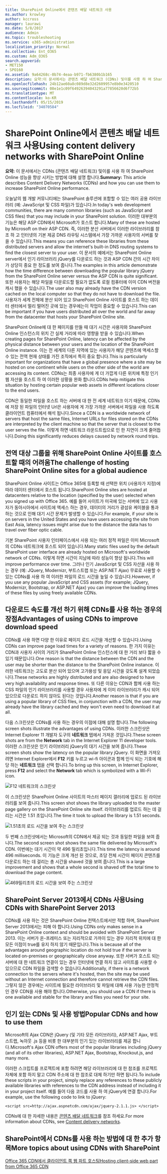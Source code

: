 ```yaml
---
title: SharePoint Online에서 콘텐츠 배달 네트워크 사용
ms.author: krowley
author: kccross
manager: laurawi
ms.date: 5/8/2017
audience: Admin
ms.topic: troubleshooting
ms.service: o365-administration
localization_priority: Normal
ms.collection: Ent_O365
ms.custom: Adm_O365
search.appverid:
- MET150
- SPO160
ms.assetid: 9a64268c-0b74-4eaa-b971-fb6380b1b165
description: 요약:이 문서에서는 콘텐츠 배달 네트워크 (CDNs) 및이를 사용 하 여 SharePoint Online 성능을 향상 시키는 방법에 대해 설명 합니다.
ms.openlocfilehash: 24b12ae60a8c089d8e32d2609957e8b0e3420510
ms.sourcegitcommit: 08e1e1c09f64926394043291a77856620d6f72b5
ms.translationtype: MT
ms.contentlocale: ko-KR
ms.lasthandoff: 05/15/2019
ms.locfileid: "34070584"
---
```

# <a name="using-content-delivery-networks-with-sharepoint-online"></a><span data-ttu-id="1b0ed-103">SharePoint Online에서 콘텐츠 배달 네트워크 사용</span><span class="sxs-lookup"><span data-stu-id="1b0ed-103">Using content delivery networks with SharePoint Online</span></span>

 <span data-ttu-id="1b0ed-104">**요약:** 이 문서에서는 CDNs (콘텐츠 배달 네트워크) 및이를 사용 하 여 SharePoint Online 성능을 향상 시키는 방법에 대해 설명 합니다.</span><span class="sxs-lookup"><span data-stu-id="1b0ed-104">**Summary:** This article describes Content Delivery Networks (CDNs) and how you can use them to increase SharePoint Online performance.</span></span> 
  
<span data-ttu-id="1b0ed-105">오늘날의 웹 개발 커뮤니티에는 SharePoint 솔루션에 포함할 수 있는 여러 공용 라이브러리 (예: JavaScript 및 CSS 파일)가 있습니다.</span><span class="sxs-lookup"><span data-stu-id="1b0ed-105">In today's web development communities, there are many common libraries (such as JavaScript and CSS files) that you may include in your SharePoint solution.</span></span> <span data-ttu-id="1b0ed-106">이러한 대부분의 기능은 해당 ASP CDN에서 Microsoft가 호스트 합니다.</span><span class="sxs-lookup"><span data-stu-id="1b0ed-106">Many of these are hosted by Microsoft on their ASP CDN.</span></span> <span data-ttu-id="1b0ed-107">즉, 이러한 분산 서버에서 이러한 라이브러리를 참조 하 고 인터넷의 기본 제공 DNS 라우팅 시스템에서 가장 가까운 사용자의 서버를 찾을 수 있습니다.</span><span class="sxs-lookup"><span data-stu-id="1b0ed-107">This means you can reference these libraries from these distributed servers and allow the internet's built-in DNS routing systems to find the closest server to your user.</span></span> <span data-ttu-id="1b0ed-108">이 문서의 예에서는 SharePoint Online server에서 인기 라이브러리 jQuery를 다운로드 하는 것과 ASP CDN 간의 시간 차이가 상당히 중요 한 정도를 보여 줍니다.</span><span class="sxs-lookup"><span data-stu-id="1b0ed-108">The examples in this article demonstrate how the time difference between downloading the popular library jQuery from the SharePoint Online server versus the ASP CDN is quite significant.</span></span> <span data-ttu-id="1b0ed-109">또한 사용자는 해당 파일을 다운로드할 필요가 없도록 로컬 컴퓨터에 이미 CDN 버전을 캐시 했을 수 있습니다.</span><span class="sxs-lookup"><span data-stu-id="1b0ed-109">The user also may already have the CDN version cached on the local computer so that they do not have to download the file.</span></span> <span data-ttu-id="1b0ed-110">사용자가 세계 전체에 분산 되어 있고 SharePoint Online 사이트를 호스트 하는 데이터 센터에서 멀리 떨어진 곳에 있는 경우에는이 작업이 중요할 수 있습니다.</span><span class="sxs-lookup"><span data-stu-id="1b0ed-110">This can be important if you have users distributed all over the world and far away from the datacenter that hosts your SharePoint Online site.</span></span>
  
<span data-ttu-id="1b0ed-111">SharePoint Online에 대 한 페이지를 만들 때 대기 시간은 사용자와 SharePoint Online 인스턴스의 위치 간 실제 거리에 따라 영향을 받을 수 있습니다.</span><span class="sxs-lookup"><span data-stu-id="1b0ed-111">When creating pages for SharePoint Online, latency can be affected by the physical distance between your users and the location of the SharePoint Online instance.</span></span> <span data-ttu-id="1b0ed-112">이는 전 세계의 다른 지역에 있는 사용자가 해당 콘텐츠에 액세스할 수 있는 전역 현재 상태를 가진 조직에서 특히 중요 합니다.</span><span class="sxs-lookup"><span data-stu-id="1b0ed-112">This is particularly important for organizations that have a global presence where a site may be hosted on one continent while users on the other side of the world are accessing its content.</span></span> <span data-ttu-id="1b0ed-113">CDNs는 최종 사용자에 게 더 가깝게 다른 위치에 특정 인기 웹 자산을 호스트 하 여 이러한 상황을 완화 합니다.</span><span class="sxs-lookup"><span data-stu-id="1b0ed-113">CDNs help mitigate this situation by hosting certain popular web assets in different locations closer to the end users.</span></span>
  
<span data-ttu-id="1b0ed-114">CDN은 동일한 파일을 호스트 하는 서버에 대 한 전 세계 네트워크 이기 때문에, CDNs에 저장 된 파일의 인터넷 Url은 사용자에 게 가장 가까운 서버에서 파일을 사용 하도록 클라이언트 컴퓨터에서 해석 됩니다.</span><span class="sxs-lookup"><span data-stu-id="1b0ed-114">Since a CDN is a worldwide network of servers that host the same files, Internet URLs for files stored on the CDNs are interpreted by the client machine so that the server that is closest to the user serves the file.</span></span> <span data-ttu-id="1b0ed-115">이렇게 하면 네트워크 라운드트립으로 인 한 지연이 크게 줄어듭니다.</span><span class="sxs-lookup"><span data-stu-id="1b0ed-115">Doing this significantly reduces delays caused by network round trips.</span></span>
  
## <a name="the-challenge-of-hosting-sharepoint-online-sites-for-a-global-audience"></a><span data-ttu-id="1b0ed-116">전역 대상 그룹을 위해 SharePoint Online 사이트를 호스트할 때의 어려움</span><span class="sxs-lookup"><span data-stu-id="1b0ed-116">The challenge of hosting SharePoint Online sites for a global audience</span></span>

<span data-ttu-id="1b0ed-117">SharePoint Online 사이트는 Office 365에 등록할 때 선택한 위치 (사용자가 지정)에 따라 데이터 센터에서 호스트 됩니다.</span><span class="sxs-lookup"><span data-stu-id="1b0ed-117">SharePoint Online sites are hosted at datacenters relative to the location (specified by the user) selected when you signed up with Office 365.</span></span> <span data-ttu-id="1b0ed-118">예를 들어 사이트가 미국에 있는 서버에 있고 사용자가 동아시아에서 사이트에 액세스 하는 경우, 데이터의 거리가 광섬유 케이블을 통과 하는 것으로 인해 대기 시간 문제가 발생할 수 있습니다.</span><span class="sxs-lookup"><span data-stu-id="1b0ed-118">For example, if your site is on servers in the United States and you have users accessing the site from East Asia, latency issues might arise due to the distance the data has to travel over fiber optic cable.</span></span>
  
<span data-ttu-id="1b0ed-119">기본 SharePoint 사용자 인터페이스에서 사용 되는 여러 정적 파일은 이미 Microsoft의 CDNs 네트워크에 호스트 되어 있습니다.</span><span class="sxs-lookup"><span data-stu-id="1b0ed-119">Many static files used by the default SharePoint user interface are already hosted on Microsoft's worldwide network of CDNs.</span></span> <span data-ttu-id="1b0ed-120">이렇게 하면 시간이 지남에 따라 성능이 향상 됩니다.</span><span class="sxs-lookup"><span data-stu-id="1b0ed-120">This will improve performance over time.</span></span> <span data-ttu-id="1b0ed-121">그러나 인기 JavaScript 및 CSS 자산을 사용 하는 경우 (예: JQuery, Modernizr, 부트스트랩 또는 ASP.NET Ajax) 무료로 사용할 수 있는 CDNs를 사용 하 여 이러한 파일의 로드 시간을 높일 수 있습니다.</span><span class="sxs-lookup"><span data-stu-id="1b0ed-121">However, if you use any popular JavaScript and CSS assets (for example; JQuery, Modernizr, Bootstrap, or ASP.NET Ajax) you can improve the loading times of these files by using freely available CDNs.</span></span>
  
## <a name="advantages-of-using-cdns-to-improve-download-speed"></a><span data-ttu-id="1b0ed-122">다운로드 속도를 개선 하기 위해 CDNs를 사용 하는 경우의 장점</span><span class="sxs-lookup"><span data-stu-id="1b0ed-122">Advantages of using CDNs to improve download speed</span></span>

<span data-ttu-id="1b0ed-123">CDNs를 사용 하면 다양 한 이유로 페이지 로드 시간을 개선할 수 있습니다.</span><span class="sxs-lookup"><span data-stu-id="1b0ed-123">Using CDNs can improve page load times for a variety of reasons.</span></span> <span data-ttu-id="1b0ed-124">한 가지 이유는 CDN과 사용자 사이의 거리가 SharePoint Online 인스턴스에 대 한 거리 보다 짧을 수 있기 때문입니다.</span><span class="sxs-lookup"><span data-stu-id="1b0ed-124">One reason is that the distance between the CDN and the user may be shorter than the distance to the SharePoint Online instance.</span></span> <span data-ttu-id="1b0ed-125">이러한 네트워크는 고도로 분산 되어 있으며 고가용성 및 응답 시간을 갖도록 설계 되었습니다.</span><span class="sxs-lookup"><span data-stu-id="1b0ed-125">These networks are highly distributed and are also designed to have very high availability and response times.</span></span> <span data-ttu-id="1b0ed-126">또 다른 이유는 CDN과 함께 사용 하는 CSS 파일의 인기 라이브러리를 사용할 경우 사용자에 게 이미 라이브러리가 캐시 되어 있으므로 다운로드 하지 않아도 된다는 것입니다.</span><span class="sxs-lookup"><span data-stu-id="1b0ed-126">Another reason is that if you are using a popular library of CSS files, in conjunction with a CDN, the user may already have the library cached and they won't even need to download it at all.</span></span>
  
<span data-ttu-id="1b0ed-127">다음 스크린샷은 CDNs를 사용 하는 경우의 이점에 대해 설명 합니다.</span><span class="sxs-lookup"><span data-stu-id="1b0ed-127">The following screen shots illustrate the advantages of using CDNs.</span></span> <span data-ttu-id="1b0ed-128">이러한 스크린샷은 Internet Explorer 11 개발자 도구의 **네트워크** 탭에서 가져온 것입니다.</span><span class="sxs-lookup"><span data-stu-id="1b0ed-128">These screen shots are from the **Network** tab in the Internet Explorer 11 developer tools.</span></span> <span data-ttu-id="1b0ed-129">이러한 스크린샷은 인기 라이브러리 jQuery의 대기 시간을 보여 줍니다.</span><span class="sxs-lookup"><span data-stu-id="1b0ed-129">These screen shots show the latency on the popular library jQuery.</span></span> <span data-ttu-id="1b0ed-130">이 화면을 가져오려면 Internet Explorer에서 **F12** 키를 누르고 wi-fi 아이콘과 함께 인식 되는 기호에 해당 하는 **네트워크** 탭을 선택 합니다.</span><span class="sxs-lookup"><span data-stu-id="1b0ed-130">To bring up this screen, in Internet Explorer, press **F12** and select the **Network** tab which is symbolized with a Wi-Fi icon.</span></span> 
  
![F12 네트워크의 스크린샷](media/930541fd-af9b-434a-ae18-7bda867be128.png)
  
<span data-ttu-id="1b0ed-132">이 스크린샷은 SharePoint Online 사이트의 마스터 페이지 갤러리에 업로드 된 라이브러리를 보여 줍니다.</span><span class="sxs-lookup"><span data-stu-id="1b0ed-132">This screen shot shows the library uploaded to the master page gallery on the SharePoint Online site itself.</span></span> <span data-ttu-id="1b0ed-133">라이브러리를 업로드 하는 데 걸리는 시간은 1.51 초입니다.</span><span class="sxs-lookup"><span data-stu-id="1b0ed-133">The time it took to upload the library is 1.51 seconds.</span></span>
  
![1.51초의 로드 시간을 보여 주는 스크린샷](media/64225c79-fa53-480f-81cd-0d351674320e.png)
  
<span data-ttu-id="1b0ed-135">두 번째 스크린샷에서는 Microsoft의 CDN에서 제공 되는 것과 동일한 파일을 보여 줍니다.</span><span class="sxs-lookup"><span data-stu-id="1b0ed-135">The second screen shot shows the same file delivered by Microsoft's CDN.</span></span> <span data-ttu-id="1b0ed-136">이번에는 대기 시간이 약 496 밀리초입니다.</span><span class="sxs-lookup"><span data-stu-id="1b0ed-136">This time the latency is around 496 milliseconds.</span></span> <span data-ttu-id="1b0ed-137">이 기능은 크게 개선 된 것으로, 초당 전체 시간이 페이지 콘텐츠를 다운로드 하는 데 걸리는 총 시간을 shaved 것을 보여 줍니다.</span><span class="sxs-lookup"><span data-stu-id="1b0ed-137">This is a large improvement and shows that a whole second is shaved off the total time to download the page content.</span></span>
  
![469밀리초의 로드 시간을 보여 주는 스크린샷](media/6a553cc3-25a0-42c1-aae7-4aebbc2eb4c3.png)
  
## <a name="using-cdns-with-sharepoint-server-2013"></a><span data-ttu-id="1b0ed-139">SharePoint Server 2013에서 CDNs 사용</span><span class="sxs-lookup"><span data-stu-id="1b0ed-139">Using CDNs with SharePoint Server 2013</span></span>

<span data-ttu-id="1b0ed-140">CDNs를 사용 하는 것은 SharePoint Online 컨텍스트에서만 적합 하며, SharePoint Server 2013에서는 피해 야 합니다.</span><span class="sxs-lookup"><span data-stu-id="1b0ed-140">Using CDNs only makes sense in a SharePoint Online context and should be avoided with SharePoint Server 2013.</span></span> <span data-ttu-id="1b0ed-141">이는 서버가 온-프레미스 또는 지리적으로 가까이 있는 경우 지리적 위치에 대 한 모든 이점이 true를 유지 하지 않기 때문입니다.</span><span class="sxs-lookup"><span data-stu-id="1b0ed-141">This is because all of the advantages around geographic location do not hold true if the server is located on-premises or geographically close anyway.</span></span> <span data-ttu-id="1b0ed-142">또한 서버가 호스트 되는 서버에 대 한 네트워크 연결이 있는 경우 인터넷에 연결 하지 않고 사이트를 사용할 수 있으므로 CDN 파일을 검색할 수 없습니다.</span><span class="sxs-lookup"><span data-stu-id="1b0ed-142">Additionally, if there is a network connection to the servers where it's hosted, then the site may be used without an Internet connection and therefore cannot retrieve the CDN files.</span></span> <span data-ttu-id="1b0ed-143">그렇지 않은 경우에는 사이트에 필요한 라이브러리 및 파일에 대해 사용 가능한 안정적인 경우 CDN을 사용 해야 합니다.</span><span class="sxs-lookup"><span data-stu-id="1b0ed-143">Otherwise, you should use a CDN if there is one available and stable for the library and files you need for your site.</span></span>
  
## <a name="popular-cdns-and-how-to-use-them"></a><span data-ttu-id="1b0ed-144">인기 있는 CDNs 및 사용 방법</span><span class="sxs-lookup"><span data-stu-id="1b0ed-144">Popular CDNs and how to use them</span></span>

<span data-ttu-id="1b0ed-145">Microsoft의 Ajax CDN은 jQuery (및 기타 모든 라이브러리), ASP.NET Ajax, 부트스트랩, 녹아웃 .js 등을 비롯 한 대부분의 인기 있는 라이브러리를 제공 합니다.</span><span class="sxs-lookup"><span data-stu-id="1b0ed-145">Microsoft's Ajax CDN offers most of the popular libraries including jQuery (and all of its other libraries), ASP.NET Ajax, Bootstrap, Knockout.js, and many more.</span></span>
  
<span data-ttu-id="1b0ed-146">이러한 스크립트를 프로젝트에 포함 하려면 해당 라이브러리에 대 한 참조를 프로젝트 자체에 포함 하지 말고 CDN 주소에 대 한 참조로 대체 하기만 하면 됩니다.</span><span class="sxs-lookup"><span data-stu-id="1b0ed-146">To include these scripts in your project, simply replace any references to these publicly available libraries with references to the CDN address instead of including it in your project itself.</span></span> <span data-ttu-id="1b0ed-147">예를 들어 다음 코드를 사용 하 여 jQuery에 연결 합니다.</span><span class="sxs-lookup"><span data-stu-id="1b0ed-147">For example, use the following code to link to jQuery:</span></span>
  
```
<script src=http://ajax.aspnetcdn.com/ajax/jquery-2.1.1.js> </script>
```

<span data-ttu-id="1b0ed-148">CDNs에 대 한 자세한 내용은 [콘텐츠 배달 네트워크](content-delivery-networks.md)를 참조 하세요.</span><span class="sxs-lookup"><span data-stu-id="1b0ed-148">For more information about CDNs, see [Content delivery networks](content-delivery-networks.md).</span></span>
  
## <a name="more-topics-about-using-cdns-with-sharepoint"></a><span data-ttu-id="1b0ed-149">SharePoint에서 CDNs를 사용 하는 방법에 대 한 추가 항목</span><span class="sxs-lookup"><span data-stu-id="1b0ed-149">More topics about using CDNs with SharePoint</span></span>

[<span data-ttu-id="1b0ed-150">Office 365 CDN에서 클라이언트 쪽 웹 파트 호스팅</span><span class="sxs-lookup"><span data-stu-id="1b0ed-150">Hosting client-side web part from Office 365 CDN</span></span>](https://dev.office.com/sharepoint/docs/spfx/web-parts/get-started/hosting-webpart-from-office-365-cdn)
  

